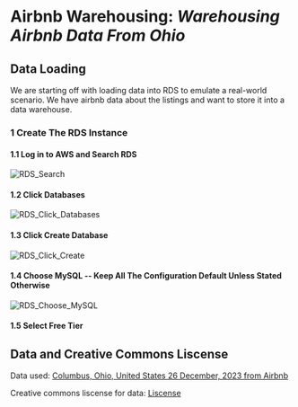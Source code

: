 # Airbnb Warehousing: _**Warehousing Airbnb Data From Ohio**_

## Data Loading

We are starting off with loading data into RDS to emulate a real-world scenario. We have airbnb data about the listings and want to store it into a data warehouse.

### 1 Create The RDS Instance

#### 1.1 Log in to AWS and Search RDS

![RDS_Search]

#### 1.2 Click Databases

![RDS_Click_Databases]

#### 1.3 Click Create Database

![RDS_Click_Create]

#### 1.4 Choose MySQL -- Keep All The Configuration Default Unless Stated Otherwise

![RDS_Choose_MySQL]

#### 1.5 Select Free Tier

## Data and Creative Commons Liscense

Data used: [Columbus, Ohio, United States 26 December, 2023 from Airbnb][data_link]

Creative commons liscense for data: [Liscense][creative_liscense]

<!-- Images  -->

[ RDS_Search ]: https://airbnb-project-nishal.s3.us-east-2.amazonaws.com/project_images/image_2024-05-12_151243986.png
[ RDS_Click_Databases ]: https://airbnb-project-nishal.s3.us-east-2.amazonaws.com/project_images/RDS-Click-Databases.png
[ RDS_Click_Create ]: https://airbnb-project-nishal.s3.us-east-2.amazonaws.com/project_images/RDS-Click-Create.png
[ RDS_Choose_MySQL ]: https://airbnb-project-nishal.s3.us-east-2.amazonaws.com/project_images/RDS-Choose-MySQL.png

<!-- Uber Data -->

[ data_link ]: http://insideairbnb.com/get-the-data/
[ creative_liscense ]: http://creativecommons.org/licenses/by/4.0/
